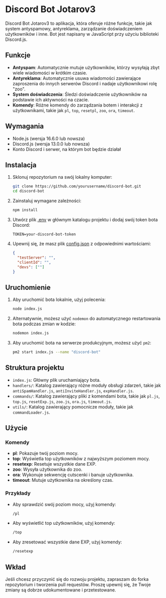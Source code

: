 # Discord Bot Jotarov3

Discord Bot Jotarov3 to aplikacja, która oferuje różne funkcje, takie jak system antyspamowy, antyreklama, zarządzanie doświadczeniem użytkowników i inne. Bot jest napisany w JavaScript przy użyciu biblioteki Discord.js.

## Funkcje

- **Antyspam**: Automatycznie mutuje użytkowników, którzy wysyłają zbyt wiele wiadomości w krótkim czasie.
- **Antyreklama**: Automatycznie usuwa wiadomości zawierające zaproszenia do innych serwerów Discord i nadaje użytkownikowi rolę "zoo".
- **System doświadczenia**: Śledzi doświadczenie użytkowników na podstawie ich aktywności na czacie.
- **Komendy**: Różne komendy do zarządzania botem i interakcji z użytkownikami, takie jak `pl`, `top`, `resetpl`, `zoo`, `ora`, `timeout`.

## Wymagania

- Node.js (wersja 16.6.0 lub nowsza)
- Discord.js (wersja 13.0.0 lub nowsza)
- Konto Discord i serwer, na którym bot będzie działał

## Instalacja

1. Sklonuj repozytorium na swój lokalny komputer:

    ```bash
    git clone https://github.com/yourusername/discord-bot.git
    cd discord-bot
    ```

2. Zainstaluj wymagane zależności:

    ```bash
    npm install
    ```

3. Utwórz plik [.env](http://_vscodecontentref_/0) w głównym katalogu projektu i dodaj swój token bota Discord:

    ```env
    TOKEN=your-discord-bot-token
    ```

4. Upewnij się, że masz plik [config.json](http://_vscodecontentref_/1) z odpowiednimi wartościami:

    ```json
    {
      "testServer": "", 
      "clientId": "", 
      "devs": [""] 
    }
    ```

## Uruchomienie

1. Aby uruchomić bota lokalnie, użyj polecenia:

    ```bash
    node index.js
    ```

2. Alternatywnie, możesz użyć `nodemon` do automatycznego restartowania bota podczas zmian w kodzie:

    ```bash
    nodemon index.js
    ```

3. Aby uruchomić bota na serwerze produkcyjnym, możesz użyć `pm2`:

    ```bash
    pm2 start index.js --name "discord-bot"
    ```

## Struktura projektu

- `index.js`: Główny plik uruchamiający bota.
- `handlers/`: Katalog zawierający różne moduły obsługi zdarzeń, takie jak `antiSpamHandler.js`, `antiInviteHandler.js`, `expHandler.js`.
- `commands/`: Katalog zawierający pliki z komendami bota, takie jak `pl.js`, `top.js`, `resetExp.js`, `zoo.js`, `ora.js`, `timeout.js`.
- `utils/`: Katalog zawierający pomocnicze moduły, takie jak `commandLoader.js`.

## Użycie

### Komendy

- **pl**: Pokazuje twój poziom mocy.
- **top**: Wyświetla top użytkowników z najwyższym poziomem mocy.
- **resetexp**: Resetuje wszystkie dane EXP.
- **zoo**: Wysyła użytkownika do zoo.
- **ora**: Wykonuje sekwencję cutscenki i banuje użytkownika.
- **timeout**: Mutuje użytkownika na określony czas.

### Przykłady

- Aby sprawdzić swój poziom mocy, użyj komendy:

    ```bash
    /pl
    ```

- Aby wyświetlić top użytkowników, użyj komendy:

    ```bash
    /top
    ```

- Aby zresetować wszystkie dane EXP, użyj komendy:

    ```bash
    /resetexp
    ```

## Wkład

Jeśli chcesz przyczynić się do rozwoju projektu, zapraszam do forka repozytorium i tworzenia pull requestów. Proszę upewnij się, że Twoje zmiany są dobrze udokumentowane i przetestowane.
